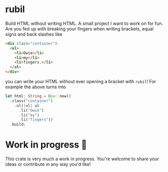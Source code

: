 # rubil

Build HTML without writing HTML. A small project I want to work on for fun. Are you fed up with breaking your fingers when
writing brackets, equal signs and back slashes like
```html
<div class="container">
  <ul>
    <li>Owie</li>
    <li>my</li>
    <li>fingers.</li>
  </ul>
</div>
```
you can write your HTML without ever opening a bracket with `rubil`! For example the above turns into
```rust
let html: String = Div::new()
  .class("container")
    .ul(|ul| ul
      .li("Owie")
      .li("my")
      .li("fingers"))
  .build;
```

# Work in progress :construction:
This crate is very much a work in progress. You're welcome to share your ideas or contribute in any way you'd like!
